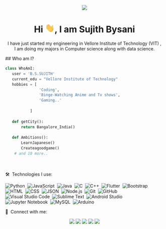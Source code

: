 <p align="center"><img src="https://i.pinimg.com/originals/10/9d/73/109d732d44806095d8c29e89b8dddb54.jpg"></p>
<h1 align="center">Hi <img src="https://raw.githubusercontent.com/KevinPatel04/KevinPatel04/master/Hi.gif" width="30px">, I am Sujith Bysani</h1>
<p align="center" width="150px"> I have just started my engineering in Vellore Institute of Technology (VIT) ,<br>I am doing my majors in Computer science along with data science.</p>
 ## Who am I?
 
 ```python
 class WhoAmI:
 	user = 'B.S.SUJITH'
	current_edu = "Vellore Institute of Technology"
	hobbies = [
				'Coding',
				'Binge-Watching Anime and Tv shows',
				'Gaming..'
				
			]
	
	def getCity():
		return Bangalore_India()
	
	def Ambitions():
		LearnJapanese()
		Createagoodgame()
	 # and 10 more..
		
	
 ```
 🛠 &nbsp;Technologies I use:
 
![Python](https://img.shields.io/badge/-Python-05122A?style=flat&logo=python)&nbsp;
![JavaScript](https://img.shields.io/badge/-JavaScript-05122A?style=flat&logo=javascript)&nbsp;
![Java](https://img.shields.io/badge/-Java-05122A?style=flat&logo=Java&logoColor=FFA518)&nbsp;
![C](https://img.shields.io/badge/-C-05122A?style=flat&logo=C&logoColor=A8B9CC)&nbsp;
![C++](https://img.shields.io/badge/-C++-05122A?style=flat&logo=C%2B%2B&logoColor=00599C)&nbsp;
![Flutter](https://img.shields.io/badge/-Flutter-05122A?style=flat&logo=flutter&logoColor=02569B)&nbsp;
![Bootstrap](https://img.shields.io/badge/-Bootstrap-05122A?style=flat&logo=bootstrap&logoColor=563D7C)&nbsp;
![HTML](https://img.shields.io/badge/-HTML-05122A?style=flat&logo=HTML5)&nbsp;
![CSS](https://img.shields.io/badge/-CSS-05122A?style=flat&logo=CSS3&logoColor=1572B6)&nbsp;
![JSON](https://img.shields.io/badge/-JSON-05122A?style=flat&logo=json&logoColor=000000)&nbsp;
![Node.js](https://img.shields.io/badge/-Node.js-05122A?style=flat&logo=node.js&logoColor=339933)&nbsp;
![Git](https://img.shields.io/badge/-Git-05122A?style=flat&logo=git)&nbsp;
![GitHub](https://img.shields.io/badge/-GitHub-05122A?style=flat&logo=github)&nbsp;
![Visual Studio Code](https://img.shields.io/badge/-Visual%20Studio%20Code-05122A?style=flat&logo=visual-studio-code&logoColor=007ACC)&nbsp;
![Sublime Text](https://img.shields.io/badge/-Sublime%20Text-05122A?style=flat&logo=sublime-text&logoColor=FF9800)&nbsp;
![Android Studio](https://img.shields.io/badge/-Android%20Studio-05122A?style=flat&logo=android-studio&logoColor=3DDC84)&nbsp;
![Jupyter Notebook](https://img.shields.io/badge/-Jupyter%20Notebook-05122A?style=flat&logo=jupyter&logoColor=F37626)&nbsp;
![MySQL](https://img.shields.io/badge/-MySQL-05122A?style=flat&logo=mysql&logoColor=4479A1)&nbsp;
![Arduino](https://img.shields.io/badge/-Arduino-05122A?style=flat&logo=arduino&logoColor=00979D)&nbsp;

:link: &nbsp;Connect with me:

<p align="center">
<a href="https://www.linkedin.com/in/sujith-bysani-51b55020a/"><img src="https://img.shields.io/badge/LinkedIn-0077B5?style=for-the-badge&logo=linkedin&logoColor=white"/></a>
<a href="mailto:bysanisujith2003@gmail.com"><img src="https://img.shields.io/badge/Gmail-D14836?style=for-the-badge&logo=gmail&logoColor=white"/></a>
<a href="https://www.instagram.com/bysani2003/"><img src="https://img.shields.io/badge/Instagram-E4405F?style=for-the-badge&logo=instagram&logoColor=white"/></a>
<a href="http://wa.me/+918867677085"><img src="https://img.shields.io/badge/WhatsApp-25D366?style=for-the-badge&logo=whatsapp&logoColor=white"/></a>
<a href="https://twitter.com/bysani2003"><img src="https://img.shields.io/badge/Twitter-1DA1F2?style=for-the-badge&logo=twitter&logoColor=white"/></a>
</p>

